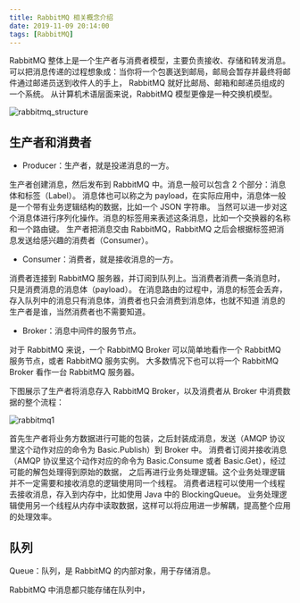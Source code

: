 ```yaml
---
title: RabbitMQ 相关概念介绍
date: 2019-11-09 20:14:00
tags: [RabbitMQ]
---
```


RabbitMQ 整体上是一个生产者与消费者模型，主要负责接收、存储和转发消息。
可以把消息传递的过程想象成：当你将一个包裹送到邮局，邮局会暂存并最终将邮件通过邮递员送到收件人的手上，
RabbitMQ 就好比邮局、邮箱和邮递员组成的一个系统。
从计算机术语层面来说，RabbitMQ 模型更像是一种交换机模型。

![rabbitmq_structure](/images/rabbitmq/rabbitmq_structure.png)


## 生产者和消费者

* Producer：生产者，就是投递消息的一方。

生产者创建消息，然后发布到 RabbitMQ 中。消息一般可以包含 2 个部分：消息体和标签（Label）。
消息体也可以称之为 payload，在实际应用中，消息体一般是一个带有业务逻辑结构的数据，比如一个 JSON 字符串。
当然可以进一步对这个消息体进行序列化操作。消息的标签用来表述这条消息，比如一个交换器的名称和一个路由键。
生产者把消息交由 RabbitMQ，RabbitMQ 之后会根据标签把消息发送给感兴趣的消费者（Consumer）。


* Consumer：消费者，就是接收消息的一方。

消费者连接到 RabbitMQ 服务器，并订阅到队列上。当消费者消费一条消息时，只是消费消息的消息体（payload）。
在消息路由的过程中，消息的标签会丢弃，存入队列中的消息只有消息体，消费者也只会消费到消息体，也就不知道
消息的生产者是谁，当然消费者也不需要知道。

* Broker：消息中间件的服务节点。

对于 RabbitMQ 来说，一个 RabbitMQ Broker 可以简单地看作一个 RabbitMQ 服务节点，或者 RabbitMQ 服务实例。
大多数情况下也可以将一个 RabbitMQ Broker 看作一台 RabbitMQ 服务器。

下图展示了生产者将消息存入 RabbitMQ Broker，以及消费者从 Broker 中消费数据的整个流程：

![rabbitmq1](/images/rabbitmq/rabbitmq1.png)

首先生产者将业务方数据进行可能的包装，之后封装成消息，发送（AMQP 协议里这个动作对应的命令为 Basic.Publish）到 Broker 中。
消费者订阅并接收消息（AMQP 协议里这个动作对应的命令为 Basic.Consume 或者 Basic.Get），经过可能的解包处理得到原始的数据，
之后再进行业务处理逻辑。这个业务处理逻辑并不一定需要和接收消息的逻辑使用同一个线程。
消费者进程可以使用一个线程去接收消息，存入到内存中，比如使用 Java 中的 BlockingQueue。
业务处理逻辑使用另一个线程从内存中读取数据，这样可以将应用进一步解耦，提高整个应用的处理效率。


## 队列

Queue：队列，是 RabbitMQ 的内部对象，用于存储消息。

RabbitMQ 中消息都只能存储在队列中，
